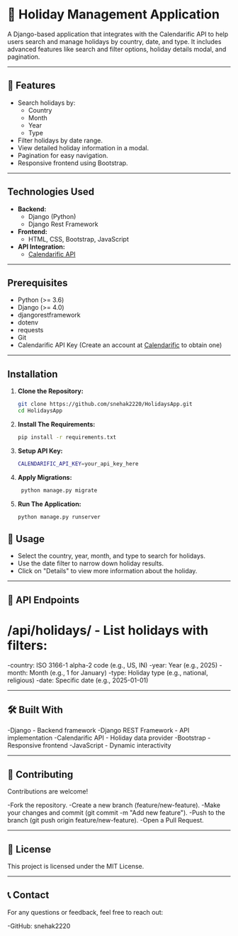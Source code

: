 
# 🎉 Holiday Management Application  

A Django-based application that integrates with the Calendarific API to help users search and manage holidays by country, date, and type. It includes advanced features like search and filter options, holiday details modal, and pagination.  

---

## 🌟 Features  
- Search holidays by:
  - Country
  - Month
  - Year
  - Type
- Filter holidays by date range.  
- View detailed holiday information in a modal.  
- Pagination for easy navigation.  
- Responsive frontend using Bootstrap.  

---

## Technologies Used
- **Backend:**
  - Django (Python)
  - Django Rest Framework
- **Frontend:**
  - HTML, CSS, Bootstrap, JavaScript
- **API Integration:**
  - [Calendarific API](https://calendarific.com/)

---

## Prerequisites
- Python (>= 3.6)
- Django (>= 4.0)
- djangorestframework
- dotenv
- requests
- Git
- Calendarific API Key (Create an account at [Calendarific](https://calendarific.com/) to obtain one)

---

## Installation

1. **Clone the Repository:**
    ```sh
    git clone https://github.com/snehak2220/HolidaysApp.git
    cd HolidaysApp
    ```
    
2. **Install The Requirements:**
    ```sh
    pip install -r requirements.txt
    ```
3. **Setup API Key:**
   ```sh
   CALENDARIFIC_API_KEY=your_api_key_here
    ```
4. **Apply Migrations:**
   ```sh
    python manage.py migrate
   ```
5. **Run The Application:**
    ```sh
    python manage.py runserver
    ```
## 🚀 Usage
  - Select the country, year, month, and type to search for holidays.
  - Use the date filter to narrow down holiday results.
  - Click on "Details" to view more information about the holiday.  

----
## 🔗 API Endpoints
# /api/holidays/ - List holidays with filters:
-country: ISO 3166-1 alpha-2 code (e.g., US, IN)
-year: Year (e.g., 2025)
-month: Month (e.g., 1 for January)
-type: Holiday type (e.g., national, religious)
-date: Specific date (e.g., 2025-01-01)

---
## 🛠️ Built With
-Django - Backend framework
-Django REST Framework - API implementation
-Calendarific API - Holiday data provider
-Bootstrap - Responsive frontend
-JavaScript - Dynamic interactivity

---
## 🤝 Contributing
Contributions are welcome!

-Fork the repository.
-Create a new branch (feature/new-feature).
-Make your changes and commit (git commit -m "Add new feature").
-Push to the branch (git push origin feature/new-feature).
-Open a Pull Request.

---
## 📝 License
This project is licensed under the MIT License.

---
## 📞 Contact
For any questions or feedback, feel free to reach out:

-GitHub: snehak2220
